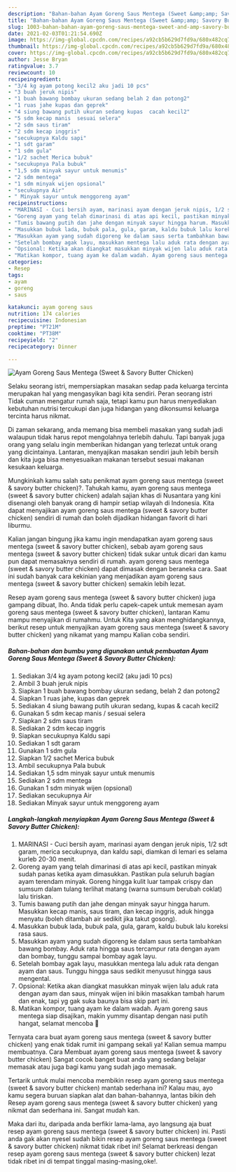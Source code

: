 ```yaml
---
description: "Bahan-bahan Ayam Goreng Saus Mentega (Sweet &amp;amp; Savory Butter Chicken) Sederhana Untuk Jualan"
title: "Bahan-bahan Ayam Goreng Saus Mentega (Sweet &amp;amp; Savory Butter Chicken) Sederhana Untuk Jualan"
slug: 1003-bahan-bahan-ayam-goreng-saus-mentega-sweet-and-amp-savory-butter-chicken-sederhana-untuk-jualan
date: 2021-02-03T01:21:54.690Z
image: https://img-global.cpcdn.com/recipes/a92cb5b629d7fd9a/680x482cq70/ayam-goreng-saus-mentega-sweet-savory-butter-chicken-foto-resep-utama.jpg
thumbnail: https://img-global.cpcdn.com/recipes/a92cb5b629d7fd9a/680x482cq70/ayam-goreng-saus-mentega-sweet-savory-butter-chicken-foto-resep-utama.jpg
cover: https://img-global.cpcdn.com/recipes/a92cb5b629d7fd9a/680x482cq70/ayam-goreng-saus-mentega-sweet-savory-butter-chicken-foto-resep-utama.jpg
author: Jesse Bryan
ratingvalue: 3.7
reviewcount: 10
recipeingredient:
- "3/4 kg ayam potong kecil2 aku jadi 10 pcs"
- "3 buah jeruk nipis"
- "1 buah bawang bombay ukuran sedang belah 2 dan potong2"
- "1 ruas jahe kupas dan geprek"
- "4 siung bawang putih ukuran sedang kupas  cacah kecil2"
- "5 sdm kecap manis  sesuai selera"
- "2 sdm saus tiram"
- "2 sdm kecap inggris"
- "secukupnya Kaldu sapi"
- "1 sdt garam"
- "1 sdm gula"
- "1/2 sachet Merica bubuk"
- "secukupnya Pala bubuk"
- "1,5 sdm minyak sayur untuk menumis"
- "2 sdm mentega"
- "1 sdm minyak wijen opsional"
- "secukupnya Air"
- " Minyak sayur untuk menggoreng ayam"
recipeinstructions:
- "MARINASI - Cuci bersih ayam, marinasi ayam dengan jeruk nipis, 1/2 sdt garam, merica secukupnya, dan kaldu sapi, diamkan di lemari es selama kurleb 20-30 menit."
- "Goreng ayam yang telah dimarinasi di atas api kecil, pastikan minyak sudah panas ketika ayam dimasukkan. Pastikan pula seluruh bagian ayam terendam minyak. Goreng hingga kulit luar tampak crispy dan sumsum dalam tulang terlihat matang (warna sumsum berubah coklat) lalu tiriskan."
- "Tumis bawang putih dan jahe dengan minyak sayur hingga harum. Masukkan kecap manis, saus tiram, dan kecap inggris, aduk hingga menyatu (boleh ditambah air sedikit jika takut gosong)."
- "Masukkan bubuk lada, bubuk pala, gula, garam, kaldu bubuk lalu koreksi rasa saus."
- "Masukkan ayam yang sudah digoreng ke dalam saus serta tambahkan bawang bombay. Aduk rata hingga saus tercampur rata dengan ayam dan bombay, tunggu sampai bombay agak layu."
- "Setelah bombay agak layu, masukkan mentega lalu aduk rata dengan ayam dan saus. Tunggu hingga saus sedikit menyusut hingga saus mengental."
- "Opsional: Ketika akan diangkat masukkan minyak wijen lalu aduk rata dengan ayam dan saus, minyak wijen ini bikin masakkan tambah harum dan enak, tapi yg gak suka baunya bisa skip part ini."
- "Matikan kompor, tuang ayam ke dalam wadah. Ayam goreng saus mentega siap disajikan, makin yummy disantap dengan nasi putih hangat, selamat mencoba 🧡"
categories:
- Resep
tags:
- ayam
- goreng
- saus

katakunci: ayam goreng saus 
nutrition: 174 calories
recipecuisine: Indonesian
preptime: "PT21M"
cooktime: "PT38M"
recipeyield: "2"
recipecategory: Dinner

---
```



![Ayam Goreng Saus Mentega (Sweet &amp; Savory Butter Chicken)](https://img-global.cpcdn.com/recipes/a92cb5b629d7fd9a/680x482cq70/ayam-goreng-saus-mentega-sweet-savory-butter-chicken-foto-resep-utama.jpg)

Selaku seorang istri, mempersiapkan masakan sedap pada keluarga tercinta merupakan hal yang mengasyikan bagi kita sendiri. Peran seorang istri Tidak cuman mengatur rumah saja, tetapi kamu pun harus menyediakan kebutuhan nutrisi tercukupi dan juga hidangan yang dikonsumsi keluarga tercinta harus nikmat.

Di zaman  sekarang, anda memang bisa membeli masakan yang sudah jadi walaupun tidak harus repot mengolahnya terlebih dahulu. Tapi banyak juga orang yang selalu ingin memberikan hidangan yang terlezat untuk orang yang dicintainya. Lantaran, menyajikan masakan sendiri jauh lebih bersih dan kita juga bisa menyesuaikan makanan tersebut sesuai makanan kesukaan keluarga. 



Mungkinkah kamu salah satu penikmat ayam goreng saus mentega (sweet &amp; savory butter chicken)?. Tahukah kamu, ayam goreng saus mentega (sweet &amp; savory butter chicken) adalah sajian khas di Nusantara yang kini disenangi oleh banyak orang di hampir setiap wilayah di Indonesia. Kita dapat menyajikan ayam goreng saus mentega (sweet &amp; savory butter chicken) sendiri di rumah dan boleh dijadikan hidangan favorit di hari liburmu.

Kalian jangan bingung jika kamu ingin mendapatkan ayam goreng saus mentega (sweet &amp; savory butter chicken), sebab ayam goreng saus mentega (sweet &amp; savory butter chicken) tidak sukar untuk dicari dan kamu pun dapat memasaknya sendiri di rumah. ayam goreng saus mentega (sweet &amp; savory butter chicken) dapat dimasak dengan beraneka cara. Saat ini sudah banyak cara kekinian yang menjadikan ayam goreng saus mentega (sweet &amp; savory butter chicken) semakin lebih lezat.

Resep ayam goreng saus mentega (sweet &amp; savory butter chicken) juga gampang dibuat, lho. Anda tidak perlu capek-capek untuk memesan ayam goreng saus mentega (sweet &amp; savory butter chicken), lantaran Kamu mampu menyajikan di rumahmu. Untuk Kita yang akan menghidangkannya, berikut resep untuk menyajikan ayam goreng saus mentega (sweet &amp; savory butter chicken) yang nikamat yang mampu Kalian coba sendiri.

<!--inarticleads1-->

##### Bahan-bahan dan bumbu yang digunakan untuk pembuatan Ayam Goreng Saus Mentega (Sweet &amp; Savory Butter Chicken):

1. Sediakan 3/4 kg ayam potong kecil2 (aku jadi 10 pcs)
1. Ambil 3 buah jeruk nipis
1. Siapkan 1 buah bawang bombay ukuran sedang, belah 2 dan potong2
1. Siapkan 1 ruas jahe, kupas dan geprek
1. Sediakan 4 siung bawang putih ukuran sedang, kupas &amp; cacah kecil2
1. Gunakan 5 sdm kecap manis / sesuai selera
1. Siapkan 2 sdm saus tiram
1. Sediakan 2 sdm kecap inggris
1. Siapkan secukupnya Kaldu sapi
1. Sediakan 1 sdt garam
1. Gunakan 1 sdm gula
1. Siapkan 1/2 sachet Merica bubuk
1. Ambil secukupnya Pala bubuk
1. Sediakan 1,5 sdm minyak sayur untuk menumis
1. Sediakan 2 sdm mentega
1. Gunakan 1 sdm minyak wijen (opsional)
1. Sediakan secukupnya Air
1. Sediakan  Minyak sayur untuk menggoreng ayam




<!--inarticleads2-->

##### Langkah-langkah menyiapkan Ayam Goreng Saus Mentega (Sweet &amp; Savory Butter Chicken):

1. MARINASI - Cuci bersih ayam, marinasi ayam dengan jeruk nipis, 1/2 sdt garam, merica secukupnya, dan kaldu sapi, diamkan di lemari es selama kurleb 20-30 menit.
1. Goreng ayam yang telah dimarinasi di atas api kecil, pastikan minyak sudah panas ketika ayam dimasukkan. Pastikan pula seluruh bagian ayam terendam minyak. Goreng hingga kulit luar tampak crispy dan sumsum dalam tulang terlihat matang (warna sumsum berubah coklat) lalu tiriskan.
1. Tumis bawang putih dan jahe dengan minyak sayur hingga harum. Masukkan kecap manis, saus tiram, dan kecap inggris, aduk hingga menyatu (boleh ditambah air sedikit jika takut gosong).
1. Masukkan bubuk lada, bubuk pala, gula, garam, kaldu bubuk lalu koreksi rasa saus.
1. Masukkan ayam yang sudah digoreng ke dalam saus serta tambahkan bawang bombay. Aduk rata hingga saus tercampur rata dengan ayam dan bombay, tunggu sampai bombay agak layu.
1. Setelah bombay agak layu, masukkan mentega lalu aduk rata dengan ayam dan saus. Tunggu hingga saus sedikit menyusut hingga saus mengental.
1. Opsional: Ketika akan diangkat masukkan minyak wijen lalu aduk rata dengan ayam dan saus, minyak wijen ini bikin masakkan tambah harum dan enak, tapi yg gak suka baunya bisa skip part ini.
1. Matikan kompor, tuang ayam ke dalam wadah. Ayam goreng saus mentega siap disajikan, makin yummy disantap dengan nasi putih hangat, selamat mencoba 🧡




Ternyata cara buat ayam goreng saus mentega (sweet &amp; savory butter chicken) yang enak tidak rumit ini gampang sekali ya! Kalian semua mampu membuatnya. Cara Membuat ayam goreng saus mentega (sweet &amp; savory butter chicken) Sangat cocok banget buat anda yang sedang belajar memasak atau juga bagi kamu yang sudah jago memasak.

Tertarik untuk mulai mencoba membikin resep ayam goreng saus mentega (sweet &amp; savory butter chicken) mantab sederhana ini? Kalau mau, ayo kamu segera buruan siapkan alat dan bahan-bahannya, lantas bikin deh Resep ayam goreng saus mentega (sweet &amp; savory butter chicken) yang nikmat dan sederhana ini. Sangat mudah kan. 

Maka dari itu, daripada anda berfikir lama-lama, ayo langsung aja buat resep ayam goreng saus mentega (sweet &amp; savory butter chicken) ini. Pasti anda gak akan nyesel sudah bikin resep ayam goreng saus mentega (sweet &amp; savory butter chicken) nikmat tidak ribet ini! Selamat berkreasi dengan resep ayam goreng saus mentega (sweet &amp; savory butter chicken) lezat tidak ribet ini di tempat tinggal masing-masing,oke!.

